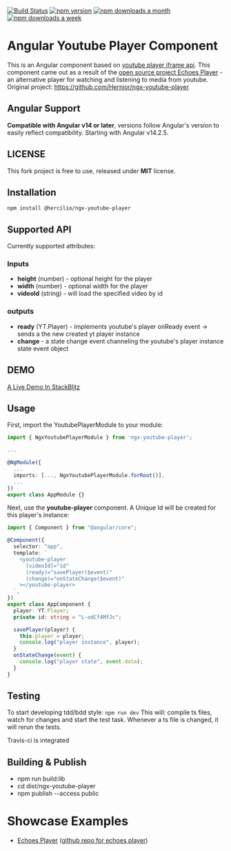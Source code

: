 [![Build Status](https://travis-ci.org/Hernior/ngx-youtube-player.svg?branch=master)](https://travis-ci.org/Hernior/ngx-youtube-player)
[![npm version](https://badge.fury.io/js/ngx-youtube-player.svg)](https://badge.fury.io/js/ngx-youtube-player)
[![npm downloads a month](https://img.shields.io/npm/dm/ngx-youtube-player.svg)](https://img.shields.io/npm/dm/ngx-youtube-player.svg)
[![npm downloads a week](https://img.shields.io/npm/dt/ngx-youtube-player.svg)](https://img.shields.io/npm/dt/ngx-youtube-player.svg)

# Angular Youtube Player Component

This is an Angular component based on [youtube player iframe api](https://developers.google.com/youtube/iframe_api_reference).
This component came out as a result of the [open source project Echoes Player](http://github.com/Hernior/echoes-player) - an alternative player for watching and listening to media from youtube.
Original project: https://github.com/Hernior/ngx-youtube-player

## 

## Angular Support

**Compatible with Angular v14 or later**, versions follow Angular's version to easily reflect compatibility.
Starting with Angular v14.2.5.

## LICENSE

This fork project is free to use, released under **MIT** license.

## Installation

`npm install @hercilio/ngx-youtube-player`

## Supported API

Currently supported attributes:

### Inputs

- **height** (number) - optional height for the player
- **width** (number) - optional width for the player
- **videoId** (string) - will load the specified video by id

### outputs

- **ready** (YT.Player) - implements youtube's player onReady event -> sends a the new created yt player instance
- **change** - a state change event channeling the youtube's player instance state event object

## DEMO

[A Live Demo In StackBlitz](https://stackblitz.com/edit/ngx-youtube-player?file=src%2Fapp%2Fapp.module.ts)

## Usage

First, import the YoutubePlayerModule to your module:

```typescript
import { NgxYoutubePlayerModule } from 'ngx-youtube-player';

...

@NgModule({
  ...
  imports: [..., NgxYoutubePlayerModule.forRoot()],
  ...
})
export class AppModule {}
```

Next, use the **youtube-player** component. A Unique Id will be created for this player's instance:

```typescript
import { Component } from "@angular/core";

@Component({
  selector: "app",
  template: `
    <youtube-player
      [videoId]="id"
      (ready)="savePlayer($event)"
      (change)="onStateChange($event)"
    ></youtube-player>
  `,
})
export class AppComponent {
  player: YT.Player;
  private id: string = "L-odCf4MfJc";

  savePlayer(player) {
    this.player = player;
    console.log("player instance", player);
  }
  onStateChange(event) {
    console.log("player state", event.data);
  }
}
```

## Testing

To start developing tdd/bdd style: `npm run dev`
This will: compile ts files, watch for changes and start the test task. Whenever a ts file is changed, it will rerun the tests.

Travis-ci is integrated

## Building & Publish

- npm run build:lib
- cd dist/ngx-youtube-player
- npm publish --access public

# Showcase Examples

- [Echoes Player](http://orizens.github.io/echoes-player) ([github repo for echoes player](http://github.com/Hernior/echoes-player))
